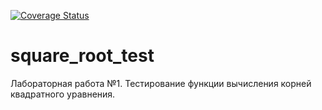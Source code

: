 [![Coverage Status](https://coveralls.io/repos/github/ipaingo/square_root_test/badge.svg?branch=main)](https://coveralls.io/github/ipaingo/square_root_test?branch=main)
# square_root_test
Лабораторная работа №1. Тестирование функции вычисления корней квадратного уравнения.
